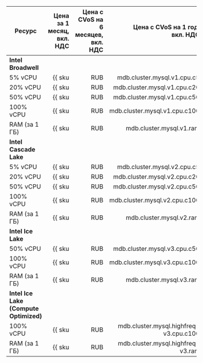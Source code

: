 
| Ресурс        | Цена за 1 месяц,<br>вкл. НДС                             | Цена с CVoS на 6 месяцев,<br>вкл. НДС                                                 | Цена с CVoS на 1 год,<br>вкл. НДС                                                     |
|---------------|---------------------------------------------------------:|--------------------------------------------------------------------------------------:|--------------------------------------------------------------------------------------:|
| **Intel Broadwell**                                                                                                                                                                                                                                      |
| 5% vCPU       | {{ sku|RUB|mdb.cluster.mysql.v1.cpu.c5|month|string }}   | −                                                                                     | −                                                                                     |
| 20% vCPU      | {{ sku|RUB|mdb.cluster.mysql.v1.cpu.c20|month|string }}  | −                                                                                     | −                                                                                     |
| 50% vCPU      | {{ sku|RUB|mdb.cluster.mysql.v1.cpu.c50|month|string }}  | −                                                                                     | −                                                                                     |
| 100% vCPU     | {{ sku|RUB|mdb.cluster.mysql.v1.cpu.c100|month|string }} | −                                                                                     | −                                                                                     |
| RAM (за 1 ГБ) | {{ sku|RUB|mdb.cluster.mysql.v1.ram|month|string }}      | −                                                                                     | −                                                                                     |
| **Intel Cascade Lake**                                                                                                                                                                                                                                   |
| 5% vCPU       | {{ sku|RUB|mdb.cluster.mysql.v2.cpu.c5|month|string }}   | −                                                                                     | −                                                                                     |
| 20% vCPU      | {{ sku|RUB|mdb.cluster.mysql.v2.cpu.c20|month|string }}  | −                                                                                     | −                                                                                     |
| 50% vCPU      | {{ sku|RUB|mdb.cluster.mysql.v2.cpu.c50|month|string }}  | −                                                                                     | −                                                                                     |
| 100% vCPU     | {{ sku|RUB|mdb.cluster.mysql.v2.cpu.c100|month|string }} | {{ sku|RUB|v1.commitment.selfcheckout.m6.mdb.mysql.cpu.c100.v2|month|string }} (-15%) | {{ sku|RUB|v1.commitment.selfcheckout.y1.mdb.mysql.cpu.c100.v2|month|string }} (-22%) |
| RAM (за 1 ГБ) | {{ sku|RUB|mdb.cluster.mysql.v2.ram|month|string }}      | {{ sku|RUB|v1.commitment.selfcheckout.m6.mdb.mysql.ram.v2|month|string }} (-15%)      | {{ sku|RUB|v1.commitment.selfcheckout.y1.mdb.mysql.ram.v2|month|string }} (-22%)      |
| **Intel Ice Lake**                                                                                                                                                                                                                                       |
| 50% vCPU      | {{ sku|RUB|mdb.cluster.mysql.v3.cpu.c50|month|string }}  | −                                                                                     | −                                                                                     |
| 100% vCPU     | {{ sku|RUB|mdb.cluster.mysql.v3.cpu.c100|month|string }} | {{ sku|RUB|v1.commitment.selfcheckout.m6.mdb.mysql.cpu.c100.v3|month|string }} (-15%) | {{ sku|RUB|v1.commitment.selfcheckout.y1.mdb.mysql.cpu.c100.v3|month|string }} (-22%) |
| RAM (за 1 ГБ) | {{ sku|RUB|mdb.cluster.mysql.v3.ram|month|string }}      | {{ sku|RUB|v1.commitment.selfcheckout.m6.mdb.mysql.ram.v3|month|string }} (-15%)      | {{ sku|RUB|v1.commitment.selfcheckout.y1.mdb.mysql.ram.v3|month|string }} (-22%)      |
| **Intel Ice Lake (Compute Optimized)** |
| 100% vCPU | {{ sku|RUB|mdb.cluster.mysql.highfreq-v3.cpu.c100|month|string }} | − | − |
| RAM (за 1 ГБ) | {{ sku|RUB|mdb.cluster.mysql.highfreq-v3.ram|month|string }} | − | − |


